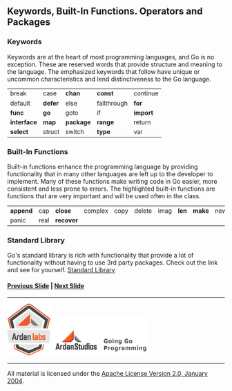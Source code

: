 ## Keywords, Built-In Functions. Operators and Packages

### Keywords
Keywords are at the heart of most programming languages, and Go is no exception. These are reserved words that provide structure and meaning to the language. The emphasized keywords that follow have unique or uncommon characteristics and lend distinctiveness to the Go language.

<table>
<tr><td>break</td><td>case</td><td><b>chan</b></td><td><b>const</b></td><td>continue</td></tr>
<tr><td>default</td><td><b>defer</b></td><td>else</td><td>fallthrough</td><td><b>for</b></td></tr>
<tr><td><b>func</b></td><td><b>go</b></td><td>goto</td><td>if</td><td><b>import</b></td></tr>
<tr><td><b>interface</b></td><td><b>map</b></td><td><b>package</b></td><td><b>range</b></td><td>return</td></tr>
<tr><td><b>select</b></td><td>struct</td><td>switch</td><td><b>type</b></td><td>var</td></tr>
</table>

### Built-In Functions
Built-in functions enhance the programming language by providing functionality that in many other languages are left up to the developer to implement. Many of these functions make writing code in Go easier, more consistent and less prone to errors. The highlighted built-in functions are functions that are very important and will be used often in the class.

<table>
<tr><td><b>append</b></td><td>cap</td><td><b>close</b></td><td>complex</td><td>copy</td><td>delete</td><td>imag</td><td><b>len</b></td><td><b>make</b></td><td>new</td></tr>
<tr><td>panic</td><td>real</td><td><b>recover</b></td><td colspan="7"></td></tr>
</table>

### Standard Library
Go's standard library is rich with functionality that provide a lot of functionality without having to use 3rd party packages. Check out the link and see for yourself. [Standard Library](http://golang.org/pkg/)

#### [Previous Slide](slide2.md) | [Next Slide](slide4.md)
___
[![Ardan Labs](../../images/ggt_logo.png)](http://www.ardanlabs.com)
[![Ardan Studios](../../images/ardan_logo.png)](http://www.ardanstudios.com)
[![GoingGo Blog](../../images/ggb_logo.png)](http://www.goinggo.net)
___
All material is licensed under the [Apache License Version 2.0, January 2004](http://www.apache.org/licenses/LICENSE-2.0).
